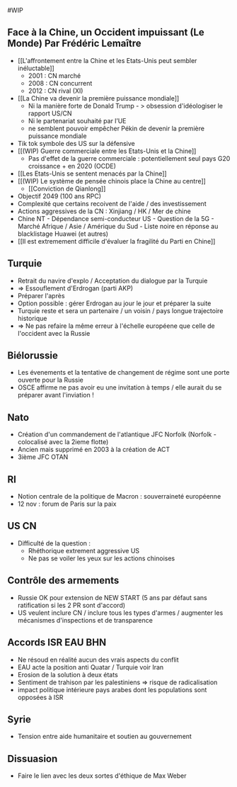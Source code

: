 #WIP 

## Face à la Chine, un Occident impuissant (Le Monde) Par Frédéric Lemaître

- [[L'affrontement entre la Chine et les Etats-Unis peut sembler inéluctable]]
	- 2001 : CN marché
	- 2008 : CN concurrent
	- 2012 : CN rival (XI)
- [[La Chine va devenir la première puissance mondiale]]
	- Ni la manière forte de Donald Trump - > obsession d'idéologiser le rapport US/CN
	- Ni le partenariat souhaité par l’UE 
	- ne semblent pouvoir empêcher Pékin de devenir la première puissance mondiale
- Tik tok symbole des US sur la défensive
- [[(WIP) Guerre commerciale entre les Etats-Unis et la Chine]]
	- Pas d'effet de la guerre commerciale : potentiellement seul pays G20 croissance + en 2020 (OCDE)
- [[Les Etats-Unis se sentent menacés par la Chine]]
- [[(WIP) Le système de pensée chinois place la Chine au centre]]
	- [[Conviction de Qianlong]]
- Objectif 2049 (100 ans RPC)
- Complexité que certains recoivent de l'aide / des investissement 
- Actions aggressives de la CN : Xinjiang / HK / Mer de chine
- Chine NT 
	   - Dépendance semi-conducteur US
	   - Question de la 5G
	   - Marché Afrique / Asie / Amérique du Sud
	   - Liste noire en réponse au blacklistage Huawei (et autres)
- [[Il est extremement difficile d'évaluer la fragilité du Parti en Chine]]


## Turquie

- Retrait du navire d'explo / Acceptation du dialogue par la Turquie
- => Essouflement d'Erdrogan (parti AKP)
- Préparer l'après
- Option possible : gérer Erdrogan au jour le jour et préparer la suite
- Turquie reste et sera un partenaire / un voisin / pays longue trajectoire historique
- => Ne pas refaire la même erreur à l'échelle européene que celle de l'occident avec la Russie

## Biélorussie

- Les évenements et la tentative de changement de régime sont une porte ouverte pour la Russie
- OSCE affirme ne pas avoir eu une invitation à temps / elle aurait du se préparer avant l'inviation !

## Nato

- Création d'un commandement de l'atlantique JFC Norfolk (Norfolk - colocalisé avec la 2ieme flotte) 
- Ancien mais supprimé en 2003 à la création de ACT
- 3ième JFC OTAN

## RI

- Notion centrale de la politique de Macron : souverraineté européenne
- 12 nov : forum de Paris sur la paix

## US CN
- Difficulté de la question : 
   - Rhéthorique extrement aggressive US
   - Ne pas se voiler les yeux sur les actions chinoises
   
## Contrôle des armements 

- Russie OK pour extension de NEW START (5 ans par défaut sans ratification si les 2 PR sont d'accord)
- US veulent inclure CN / inclure tous les types d'armes / augmenter les mécanismes d'inspections et de transparence

## Accords ISR EAU BHN

- Ne résoud en réalité aucun des vrais aspects du conflit
- EAU acte la position anti Quatar / Turquie voir Iran
- Erosion de la solution à deux états
- Sentiment de trahison par les palestiniens => risque de radicalisation
- impact politique intérieure pays arabes dont les populations sont opposées à ISR

## Syrie

- Tension entre aide humanitaire et soutien au gouvernement

## Dissuasion

- Faire le lien avec les deux sortes d'éthique de Max Weber